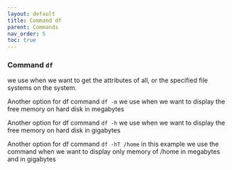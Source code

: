 ```yaml
---
layout: default
title: Command df
parent: Commands
nav_order: 5
toc: true
---
```


### Command ```df```

we use when we want to get the attributes of all, or the specified file systems on the system.

Another option for df command ```df -m```
we use when we want to display the free memory on hard disk in megabytes

Another option for df command ```df -h```
we use when we want to display the free memory on hard disk in gigabytes

Another option for df command ```df -hT /home```
in this example we use the command when we want to display only memory of /home in megabytes and in gigabytes
